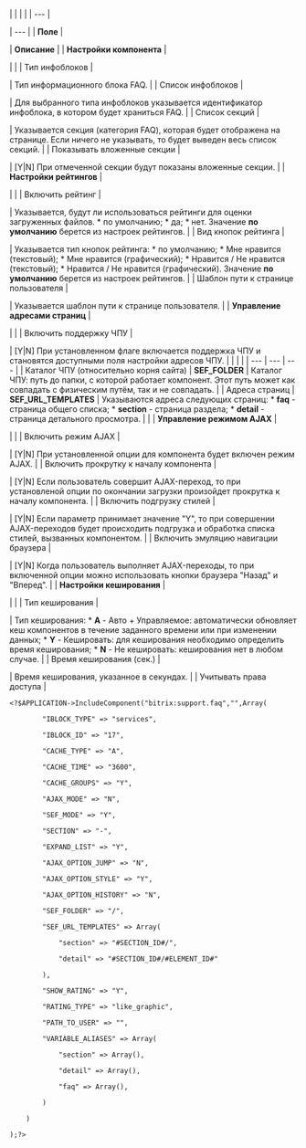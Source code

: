 |  |  |  |
| --- |

| --- |
| **Поле** |

| **Описание** |
| **Настройки компонента** |

| |
| Тип инфоблоков |

| Тип информационного блока FAQ. |
| Список инфоблоков |

| Для выбранного типа инфоблоков указывается идентификатор инфоблока, в котором будет храниться FAQ. |
| Список секций |

| Указывается секция (категория FAQ), которая будет отображена на странице. Если ничего не указывать, то будет выведен весь список секций. |
| Показывать вложенные секции |

| [Y|N] При отмеченной секции будут показаны вложенные секции. |
| **Настройки рейтингов** |

| |
| Включить рейтинг |

| Указывается, будут ли использоваться рейтинги для оценки загруженных файлов.  * по умолчанию; * да; * нет.   Значение **по умолчанию** берется из настроек рейтингов. |
| Вид кнопок рейтинга |

| Указывается тип кнопок рейтинга:  * по умолчанию; * Мне нравится (текстовый); * Мне нравится (графический); * Нравится / Не нравится (текстовый); * Нравится / Не нравится (графический).   Значение **по умолчанию** берется из настроек рейтингов. |
| Шаблон пути к странице пользователя |

| Указывается шаблон пути к странице пользователя. |
| **Управление адресами страниц** |

| |
| Включить поддержку ЧПУ |

| [Y|N] При установленном флаге включается поддержка ЧПУ и становятся доступными поля настройки адресов ЧПУ.     |  |  |  | | --- | --- | --- | | Каталог ЧПУ (относительно корня сайта) | **SEF\_FOLDER** | Каталог ЧПУ: путь до папки, с которой работает компонент. Этот путь может как совпадать с физическим путём, так и не совпадать. | | Адреса страниц | **SEF\_URL\_TEMPLATES** | Указываются адреса следующих страниц:  * **faq** - страница общего списка; * **section** - страница раздела; * **detail** - страница детального просмотра. | |
| **Управление режимом AJAX** |

| |
| Включить режим AJAX |

| [Y|N] При установленной опции для компонента будет включен режим AJAX. |
| Включить прокрутку к началу компонента |

| [Y|N] Если пользователь совершит AJAX-переход, то при установленой опции по окончании загрузки произойдет прокрутка к началу компонента. |
| Включить подгрузку стилей |

| [Y|N] Если параметр принимает значение "Y", то при совершении AJAX-переходов будет происходить подгрузка и обработка списка стилей, вызванных компонентом. |
| Включить эмуляцию навигации браузера |

| [Y|N] Когда пользователь выполняет AJAX-переходы, то при включенной опции можно использовать кнопки браузера "Назад" и "Вперед". |
| **Настройки кеширования** |

| |
| Тип кеширования |

| Тип кеширования:  * **A** - Авто + Управляемое: автоматически обновляет кеш компонентов в течение заданного времени или при изменении данных; * **Y** - Кешировать: для кеширования необходимо определить время кеширования; * **N** - Не кешировать: кеширования нет в любом случае. |
| Время кеширования (сек.) |

| Время кеширования, указанное в секундах. |
| Учитывать права доступа |

```
<?$APPLICATION->IncludeComponent("bitrix:support.faq","",Array(

		"IBLOCK_TYPE" => "services", 

		"IBLOCK_ID" => "17", 

		"CACHE_TYPE" => "A", 

		"CACHE_TIME" => "3600",

		"CACHE_GROUPS" => "Y",     

		"AJAX_MODE" => "N", 

		"SEF_MODE" => "Y", 

		"SECTION" => "-", 

		"EXPAND_LIST" => "Y", 

		"AJAX_OPTION_JUMP" => "N", 

		"AJAX_OPTION_STYLE" => "Y", 

		"AJAX_OPTION_HISTORY" => "N", 

		"SEF_FOLDER" => "/", 

		"SEF_URL_TEMPLATES" => Array(

			"section" => "#SECTION_ID#/",

			"detail" => "#SECTION_ID#/#ELEMENT_ID#"

		),

		"SHOW_RATING" => "Y",

		"RATING_TYPE" => "like_graphic",

		"PATH_TO_USER" => "",

		"VARIABLE_ALIASES" => Array(

			"section" => Array(),

			"detail" => Array(),

			"faq" => Array(),

		)

	)

);?>


```